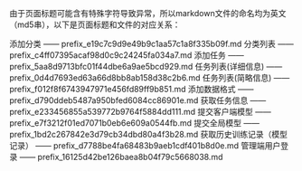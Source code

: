 由于页面标题可能含有特殊字符导致异常，所以markdown文件的命名均为英文（md5串），以下是页面标题和文件的对应关系：

添加分类 —— prefix_e19c7c9d9e49b9c1aa57c1a8f335b09f.md
分类列表 —— prefix_c4ff07395acaf98d0c9c24245fa034a7.md
添加任务 —— prefix_5aa8d9713bfc01f44dbe6a9ae5bcd929.md
任务列表(详细信息) —— prefix_0d4d7693ed63a66d8bb8ab158d38c2b6.md
任务列表(简略信息) —— prefix_f012f8f6743947971e456fd89ff9b851.md
添加数据格式 —— prefix_d790ddeb5487a950bfed6084cc86901e.md
获取任务信息 —— prefix_e233456855a539772b9764f5884dd111.md
提交客户端模型 —— prefix_e7f3212f01ed7071b0eb6e609a0544fb.md
提交全局模型 —— prefix_1bd2c267842e3d79cb34dbd80a4f3b28.md
获取历史训练记录（模型记录） —— prefix_d7788be4fa68483b9aeb1cdf401b8d0e.md
管理端用户登录 —— prefix_16125d42be126baea8b04f79c5668038.md
